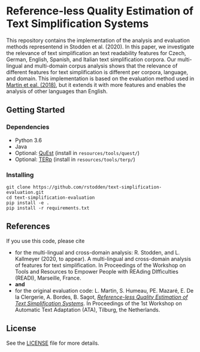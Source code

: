 # Reference-less Quality Estimation of Text Simplification Systems

This repository contains the implementation of the analysis and evaluation methods representend in Stodden et al. (2020). 
In this paper, we investigate the relevance of text simplification an text readability features for Czech, German, 
English, Spanish, and Italian text simplification corpora. Our multi-lingual and multi-domain corpus analysis shows 
that the relevance of different features for text simplification is different per corpora, language, and domain.
This implementation is based on the evaluation method used in [Martin et eal. (2018)]((https://www.aclweb.org/anthology/W18-7005)), but it extends it with more features and enables the analysis of other languages than English.


## Getting Started

### Dependencies

* Python 3.6
* Java
* Optional: [QuEst](https://github.com/ghpaetzold/questplusplus) (install in `resources/tools/quest/`)
* Optional: [TERp](https://github.com/snover/terp) (install in `resources/tools/terp/`)

### Installing

```
git clone https://github.com/rstodden/text-simplification-evaluation.git
cd text-simplification-evaluation
pip install -e .
pip install -r requirements.txt
```


## References

If you use this code, please cite 
* for the multi-lingual and cross-domain analysis: R. Stodden, and L. Kallmeyer (2020, to appear). A multi-lingual and cross-domain analysis of features for text simplification. In Proceedings of the Workshop on Tools and Resources to Empower People with REAding DIfficulties (READI), Marseille, France.
* **and**
* for the original evaluation code: L. Martin, S. Humeau, PE. Mazaré, E. De la Clergerie, A. Bordes, B. Sagot, [*Reference-less Quality Estimation of Text Simplification Systems*](https://www.aclweb.org/anthology/W18-7005/). In Proceedings of the 1st Workshop on Automatic Text Adaptation (ATA), Tilburg, the Netherlands.
  


## License

See the [LICENSE](LICENSE) file for more details.
